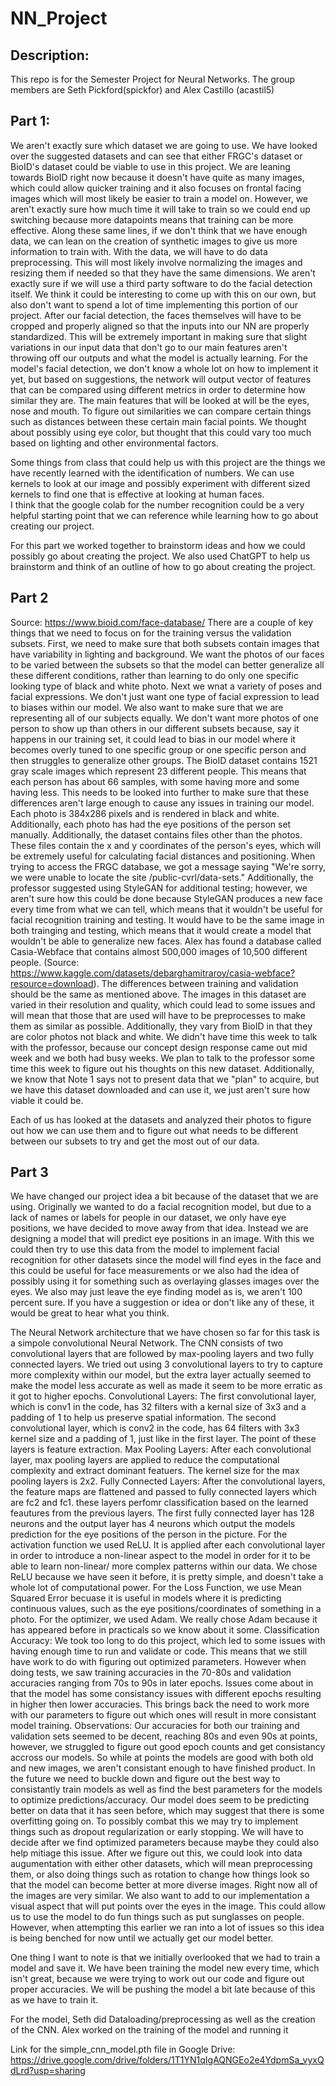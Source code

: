 # NN_Project
## Description:
This repo is for the Semester Project for Neural Networks. The group members are Seth Pickford(spickfor) and Alex Castillo (acastil5)


## Part 1:
We aren't exactly sure which dataset we are going to use.  We have looked over the suggested datasets and can see that either FRGC's dataset or 
BioID's dataset could be viable to use in this project.  We are leaning towards BioID right now because it doesn't have quite as many images,
 which could allow quicker training and it also focuses on frontal facing images which will most likely be easier to train a model on.
However, we aren't exactly sure how much time it will take to train so we could end up switching because more datapoints means that training 
can be more effective.  Along these same lines, if we don't think that we have enough data, we can lean on the creation of synthetic images to 
give us more information to train with.  With the data, we will have to do data preprocessing.  This will most likely involve normalizing the 
images and resizing them if needed so that they have the same dimensions.  We aren't exactly sure if we will use a third party software to do 
the facial detection itself.  We think it could be interesting to come up with this on our own, but also don't want to spend a lot of time 
implementing this portion of our project.  After our facial detection, the faces themselves will have to be cropped and properly aligned so 
that the inputs into our NN are properly standardized.  This will be extremely important in making sure that slight variations in our input 
data that don't go to our main features aren't throwing off our outputs and what the model is actually learning. For the model's facial 
detection, we don't know a whole lot on how to implement it yet, but based on suggestions, the network will output vector of features that can 
be compared using different metrics in order to determine how similar they are.  The main features that will be looked at will be the eyes, 
nose and mouth.  To figure out similarities we can compare certain things such as distances between these certain main facial points.  We 
thought about possibly using eye color, but thought that this could vary too much based on lighting and other environmental factors.

Some things from class that could help us with this project are the things we have recently learned with the identification of numbers.  We can 
use kernels to look at our image and possibly experiment with different sized kernels to find one that is effective at looking at human faces.  
I think that the google colab for the number recognition could be a very helpful starting point that we can reference while learning how to go 
about creating our project.

For this part we worked together to brainstorm ideas and how we could possibly go about creating the project.  We also used ChatGPT to help us 
brainstorm and think of an outline of how to go about creating the project.


## Part 2

Source: https://www.bioid.com/face-database/
There are a couple of key things that we need to focus on for the training versus the validation subsets.  First, we need to make sure that
both subsets contain images that have variability in lighting and background.  We want the photos of our faces to be varied between the 
subsets so that the model can better generalize all these different conditions, rather than learning to do only one specific looking type
of black and white photo.  Next we wnat a variety of poses and facial expressions.  We don't just want one type of facial expression to
lead to biases within our model.  We also want to make sure that we are representing all of our subjects equally.  We don't want more photos
of one person to show up than others in our different subsets because, say it happens in our training set, it could lead to bias in our model
where it becomes overly tuned to one specific group or one specific person and then struggles to generalize other groups.
The BioID dataset contains 1521 gray scale images which represent 23 different people.  This means that each person has about 66 samples, with
some having more and some having less.  This needs to be looked into further to make sure that these differences aren't large enough to cause
any issues in training our model.  Each photo is 384x286 pixels and is rendered in black and white.  Additionally, each photo has had the eye 
positions of the person set manually.  Additionally, the dataset contains files other than the photos.  These files contain the x and y
coordinates of the person's eyes, which will be extremely useful for calculating facial distances and positioning.
When trying to access the FRGC database, we got a message saying "We're sorry, we were unable to locate the site /public-cvrl/data-sets."
Additionally, the professor suggested using StyleGAN for additional testing; however, we aren't sure how this could be done because StyleGAN
produces a new face every time from what we can tell, which means that it wouldn't be useful for facial recognition training and testing.  It
 would have to be the same image in both trainging and testing, which means that it would create a model that wouldn't be able to generalize new
faces.
Alex has found a database called Casia-Webface that contains almost 500,000 images of 10,500 different people. (Source: https://www.kaggle.com/datasets/debarghamitraroy/casia-webface?resource=download).  The differences between training and validation should be the same as mentioned
above.  The images in this dataset are varied in their resolution and quality, which could lead to some issues and will mean that those that
are used will have to be preprocesses to make them as similar as possible.  Additionally, they vary from BioID in that they are color photos
not black and white.
We didn't have time this week to talk with the professor, because our concept design response came out mid week and we both had busy weeks.
We plan to talk to the professor some time this week to figure out his thoughts on this new dataset.
Additionally, we know that Note 1 says not to present data that we "plan" to acquire, but we have this dataset downloaded and can use it,
we just aren't sure how viable it could be.


Each of us has looked at the datasets and analyzed their photos to figure out how we can use them and to figure out what needs to 
be different between our subsets to try and get the most out of our data.


## Part 3
We have changed our project idea a bit because of the dataset that we are using.  Originally we wanted to do a facial recognition
model, but due to a lack of names or labels for people in our dataset, we only have eye positions, we have decided to move away
from that idea.  Instead we are designing a model that will predict eye positions in an image.  With this we could then try to 
use this data from the model to implement facial recognition for other datasets since the model will find eyes in the face and this
could be useful for face measurements or we also had the idea of possibly using it for something such as overlaying glasses images
over the eyes.  We also may just leave the eye finding model as is, we aren't 100 percent sure.  If you have a suggestion or idea or
don't like any of these, it would be great to hear what you think.

The Neural Network architecture that we have chosen so far for this task is a simpole convolutional Neural Network.  The CNN consists
of two convolutional layers that are followed by max-pooling layers and two fully connected layers.  We tried out using 3 convolutional
layers to try to capture more complexity within our model, but the extra layer actually seemed to make the model less accurate as well
as made it seem to be more erratic as it got to higher epochs.
Convolutional Layers:  The first convolutional layer, which is conv1 in the code, has 32 filters with a kernal size of 3x3 and a
padding of 1 to help us preserve spatial information.  The second convolutional layer, which is conv2 in the code, has 64 filters with
3x3 kernel size and a padding of 1, just like in the first layer.  The point of these layers is feature extraction.
Max Pooling Layers:  After each convolutional layer, max pooling layers are applied to reduce the computational complexity and extract
dominant featuers.  The kernel size for the max pooling layers is 2x2.
Fully Connected Layers: After the convolutional layers, the feature maps are flattened and passed to fully connected layers which are 
fc2 and fc1.  these layers perfomr classification based on the learned feautures from the previous layers.  The first fully connected
layer has 128 neurons and the output layer has 4 neurons which output the models prediction for the eye positions of the person in
the picture.
For the activation function we used ReLU.  It is applied after each convolutional layer in order to introduce a non-linear aspect to
the model in order for it to be able to learn non-linear/ more complex patterns within our data.  We chose ReLU because we have seen
it before, it is pretty simple, and doesn't take a whole lot of computational power.
For the Loss Function, we use Mean Squared Error becuase it is useful in models where it is predicting continuous values, such as
the eye positions/coordinates of something in a photo.
For the optimizer, we used Adam.  We really chose Adam because it has appeared before in practicals so we know about it some. 
Classification Accuracy:  We took too long to do this project, which led to some issues with having enough time to run and validate
or code.  This means that we still have work to do with figuring out optimized parameters.  However when doing tests, we saw training accuracies in the 70-80s and validation accuracies ranging from 70s to 90s in later epochs.  Issues come about in that the model has
some consistancy issues with different epochs resulting in higher then lower accuracies.  This brings back the need to work more with
our parameters to figure out which ones will result in more consistant model training.
Observations:  Our accuracies for both our training and validation sets seemed to be decent, reaching 80s and even 90s at points, however, we struggled to figure out good epoch counts and get consistancy accross our models.  So while at points the models are good
with both old and new images, we aren't consistant enough to have finished product.  In the future we need to buckle down and figure
out the best way to consistantly train models as well as find the best parameters for the models to optimize predictions/accuracy.  Our model does seem to be predicting better on data that it has seen before, which may suggest that there is some overfitting going
on.  To possibly combat this we may try to implement things such as dropout regularization or early stopping.  We will have to decide
after we find optimized parameters because maybe they could also help mitiage this issue.  After we figure out this, we could look into
data augumentation with either other datasets, which will mean preprocessing them, or also doing things such as rotation to change how
things look so that the model can become better at more diverse images.  Right now all of the images are very similar.  We also want to
add to our implementation a visual aspect that will put points over the eyes in the image.  This could allow us to use the model to 
do fun things such as put sunglasses on people.  However, when attempting this earlier we ran into a lot of issues so this idea is 
being benched for now until we actually get our model better.

One thing I want to note is that we initially overlooked that we had to train a model and save it.  We have been training the model new
every time, which isn't great, because we were trying to work out our code and figure out proper accuracies.  We will be pushing the model a bit late because of this as we have to train it.

For the model, Seth did Dataloading/preprocessing as well as the creation of the CNN.  Alex worked on the training of the model and
running it

Link for the simple_cnn_model.pth file in Google Drive:  https://drive.google.com/drive/folders/1T1YN1qIgAQNGEo2e4YdpmSa_vyxQdLrd?usp=sharing 